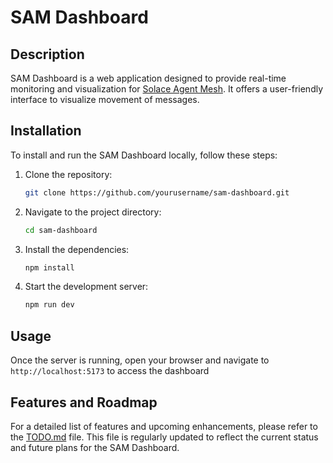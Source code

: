 # SAM Dashboard

## Description
SAM Dashboard is a web application designed to provide real-time monitoring and visualization for [Solace Agent Mesh](https://github.com/SolaceLabs/solace-agent-mesh). It offers a user-friendly interface to visualize movement of messages.

## Installation
To install and run the SAM Dashboard locally, follow these steps:

1. Clone the repository:
    ```bash
    git clone https://github.com/yourusername/sam-dashboard.git
    ```
2. Navigate to the project directory:
    ```bash
    cd sam-dashboard
    ```
3. Install the dependencies:
    ```bash
    npm install
    ```
4. Start the development server:
    ```bash
    npm run dev
    ```

## Usage
Once the server is running, open your browser and navigate to `http://localhost:5173` to access the dashboard

## Features and Roadmap
For a detailed list of features and upcoming enhancements, please refer to the [TODO.md](TODO.md) file. This file is regularly updated to reflect the current status and future plans for the SAM Dashboard.